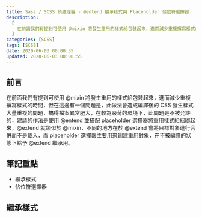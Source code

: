 ```yaml
---
title: Sass / SCSS 預處理器 - @entend 繼承樣式與 Placeholder 佔位符選擇器
description:
  [
    在前面我們有提到可使用 @mixin 將發生重用的樣式給包裝起來，進而減少重複撰寫樣式的時間，但在這邊有一個問題是，此做法會造成編譯後的 CSS 發生樣式大量重複的問題，搞得檔案異常肥大，在較為嚴苛的環境下，此問題是不被允許的，建議的作法是使用 @entend 並搭配 placeholder 選擇器將重用樣式給綑綁起來，@extend 就類似於 @mixin，不同的地方在於 @extend 會將目標對象進行合併而不是載入，而 placeholder 選擇器主要用來創建重用對象，在不被編譯的狀態下給予 @extend 繼承用。,
  ]
categories: [SCSS]
tags: [SCSS]
date: 2020-06-03 00:00:55
updated: 2020-06-03 00:00:55
---
```


## 前言

在前面我們有提到可使用 @mixin 將發生重用的樣式給包裝起來，進而減少重複撰寫樣式的時間，但在這邊有一個問題是，此做法會造成編譯後的 CSS 發生樣式大量重複的問題，搞得檔案異常肥大，在較為嚴苛的環境下，此問題是不被允許的，建議的作法是使用 @entend 並搭配 placeholder 選擇器將重用樣式給綑綁起來，@extend 就類似於 @mixin，不同的地方在於 @extend 會將目標對象進行合併而不是載入，而 placeholder 選擇器主要用來創建重用對象，在不被編譯的狀態下給予 @extend 繼承用。

## 筆記重點

- 繼承樣式
- 佔位符選擇器

## 繼承樣式
